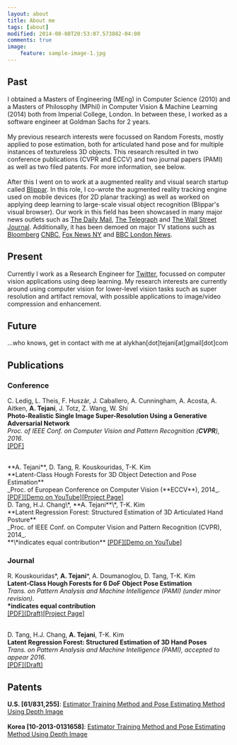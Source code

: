 ```yaml
---
layout: about
title: About me
tags: [about]
modified: 2014-08-08T20:53:07.573882-04:00
comments: true
image:
    feature: sample-image-1.jpg
---
```

## Past

I obtained a Masters of Engineering (MEng) in Computer Science (2010) and a Masters of Philosophy (MPhil) in Computer Vision & Machine Learning (2014) both from Imperial College, London. In between these, I worked as a  software engineer at Goldman Sachs for 2 years.
<br />
<br />
My previous research interests were focussed on Random Forests, mostly applied to pose estimation, both for articulated hand pose and for multiple instances of textureless 3D objects. This research resulted in two conference publications (CVPR and ECCV) and two journal papers (PAMI) as well as two filed patents. For more information, see below.
<br />
<br />
After this I went on to work at a augmented reality and visual search startup called <a href="https://blippar.com/en/">Blippar</a>. In this role, I co-wrote the augmented reality tracking engine used on mobile devices (for 2D planar tracking) as well as worked on applying deep learning to large-scale visual object recognition (Blippar's visual browser). Our work in this field has been showcased in many major news outlets such as <a href="http://www.dailymail.co.uk/sciencetech/article-2993742/Forget-words-Blippar-app-lets-search-web-using-smartphone-CAMERA.html">The Daily Mail</a>, <a href="http://www.telegraph.co.uk/technology/news/11473374/Blippar-develops-visual-browser-for-the-physical-world.html"> The Telegraph</a> and <a href="http://www.wsj.com/video/a-search-engine-powered-by-your-smartphone-camera/65D77C0F-C710-47AD-919C-0D0E3FF95CF3.html">The Wall Street Journal</a>.  Additionally, it has been demoed on major TV stations such as <a href="http://www.bloomberg.com/news/videos/2015-03-18/-blipp-it-augmented-reality-comes-to-advertising?utm_content=buffer08438&utm_medium=social&utm_source=facebook.com&utm_campaign=buffer">Bloomberg</a> <a href="http://video.cnbc.com/gallery/?video=3000377421">CNBC</a>, <a href="http://www.myfoxny.com/story/29057765/what-does-blippar-app-do">Fox News NY</a> and <a href="https://www.youtube.com/watch?v=FhZAxBR6lko">BBC London News</a>.
<br />

<h2 id="present">Present</h2>

Currently I work as a Research Engineer for <a href="https://twitter.com">Twitter</a>, focussed on computer vision applications using deep learning. My research interests are currently around using computer vision for lower-level vision tasks such as super resolution and artifact removal, with possible applications to image/video compression and enhancement.
<br />

## Future

...who knows, get in contact with me at alykhan[dot]tejani[at]gmail[dot]com

## Publications

<h3 id="present">Conference</h2>

C. Ledig, L. Theis, F. Huszár, J. Caballero, A. Cunningham, A. Acosta, A. Aitken, **A. Tejani**, J. Totz, Z. Wang, W. Shi
<br />
**Photo-Realistic Single Image Super-Resolution Using a Generative Adversarial Network**
<br />
_Proc. of IEEE Conf. on Computer Vision and Pattern Recognition (**CVPR**), 2016_.  
<a href="https://arxiv.org/pdf/1609.04802v3.pdf">[PDF]</a>

<br />
<!--<img align="left" src="{{ site.url }}/images/eccv14.png" height="60px" width="60px" style="padding-right: 10px">-->
**A. Tejani**, D. Tang, R. Kouskouridas, T-K. Kim
<br />
**Latent-Class Hough Forests for 3D Object Detection and Pose Estimation**
<br />
_Proc. of European Conference on Computer Vision (**ECCV**), 2014_.  
<a href="http://www.iis.ee.ic.ac.uk/icvl/doc/ECCV2014_aly.pdf">[PDF]</a><a href="https://www.youtube.com/watch?v=vuDQzgQraFE">[Demo on YouTube]</a><a href="http://www.iis.ee.ic.ac.uk/rkouskou/research/LCHF.html">[Project Page]</a>

<br />
<!--<img align="left" src="{{ site.url }}/images/cvpr14.png" height="120px" width="120px" style="padding-right: 10px">-->
D. Tang, H.J. Chang\*, **A. Tejani**\*, T-K. Kim
<br />
**Latent Regression Forest: Structured Estimation of 3D Articulated Hand Posture**
<br />
_Proc. of IEEE Conf. on Computer Vision and Pattern Recognition (CVPR), 2014_.
<br />
**\*indicates equal contribution**  
<a href="http://www.iis.ee.ic.ac.uk/dtang/cvpr_14.pdf">[PDF]</a><a href="http://youtu.be/ZI_XNPI_QXA">[Demo on YouTube]</a>
<br />

<h3 id="present">Journal</h2>

<!--<img align="left" src="{{ site.url }}/images/6DOF_pami_img1.png" height="180px" width="120px" style="padding-right: 10px;">-->
R. Kouskouridas\*, **A. Tejani**\*, A. Doumanoglou, D. Tang, T-K. Kim
<br />
**Latent-Class Hough Forests for 6 DoF Object Pose Estimation**
<br />
_Trans. on Pattern Analysis and Machine Intelligence (PAMI) (under minor revision)._
<br />
**\*indicates equal contribution**  
<a href="http://arxiv.org/abs/1602.01464">\[PDF\](Draft)</a><a href="http://www.iis.ee.ic.ac.uk/rkouskou/research/LCHF.html">[Project Page]</a>
<br />
<br />
<!--<img align="left" src="{{ site.url }}/images/LRF_PAMI.png" height="120px" width="120px" style="padding-right: 10px">-->
D. Tang, H.J. Chang, **A. Tejani**, T-K. Kim
<br />
**Latent Regression Forest: Structured Estimation of 3D Hand Poses**
<br />
_Trans. on Pattern Analysis and Machine Intelligence (PAMI), accepted to appear 2016_.
<br/>
<a href="pdfs/LRF_PAMI_DRAFT.pdf">\[PDF\](Draft)</a>


## Patents
**U.S. [61/831,255]**: <a href="https://www.google.com/patents/US20140363076">Estimator Training Method and Pose Estimating Method Using Depth Image</a>  
<br />
**Korea [10-2013-0131658]**: <a href="https://www.google.com/patents/US20140363076?dq=10-2013-0131658+patent&hl=en&sa=X&ei=fQ2HVZn9HZKs7AbqqouIDA&ved=0CB4Q6AEwAA">Estimator Training Method and Pose Estimating Method Using Depth Image</a>
